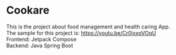 # Cookare   
This is the project about food management and health caring App.  
The sample for this project is: https://youtu.be/Cr0jxxpVOqU   
Frontend: Jetpack Compose   
Backend: Java Spring Boot 
